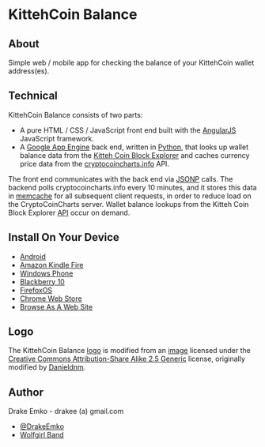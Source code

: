 # KittehCoin Balance

## About
Simple web / mobile app for checking the balance of your KittehCoin wallet address(es).

## Technical
KittehCoin Balance consists of two parts:
* A pure HTML / CSS / JavaScript front end built with the [AngularJS](http://angularjs.org/) JavaScript framework.
* A [Google App Engine](https://developers.google.com/appengine/) back end, written in [Python](http://www.python.org/), that looks up wallet balance data from the [Kitteh Coin Block Explorer](http://kittehcoinblockexplorer.com/) and caches currency price data from the [cryptocoincharts.info](http://www.cryptocoincharts.info/) API.

The front end communicates with the back end via [JSONP](http://en.wikipedia.org/wiki/JSONP) calls. The backend polls cryptocoincharts.info every 10 minutes, and it stores this data in [memcache](https://developers.google.com/appengine/docs/python/memcache/) for all subsequent client requests, in order to reduce load on the CryptoCoinCharts server. Wallet balance lookups from the Kitteh Coin Block Explorer [API](http://kittehcoinblockexplorer.com/chain/Kittehcoin/q) occur on demand.

## Install On Your Device
* [Android](https://play.google.com/store/apps/details?id=net.edrake.kittehcoinbalance)
* [Amazon Kindle Fire](http://www.amazon.com/Drake-Emko-KittehCoin-Balance/dp/B00IQN7P74)
* [Windows Phone](http://www.windowsphone.com/en-us/store/app/kittehcoin-balance/342590f6-b47e-488f-a4f6-c1775ff1e592)
* [Blackberry 10](http://appworld.blackberry.com/webstore/content/53031887/)
* [FirefoxOS](https://marketplace.firefox.com/app/kittehcoin-balance)
* [Chrome Web Store](https://chrome.google.com/webstore/detail/kittehcoin-balance/ijhkeggnlfaafnjfmddgjfmlchpofggo)
* [Browse As A Web Site](http://d2f04lgzuo9226.cloudfront.net/main.html)

## Logo
The KittehCoin Balance [logo](http://d2f04lgzuo9226.cloudfront.net/img/kittehcoinBalance_logo_1536.png) 
is modified from an [image](http://commons.wikimedia.org/wiki/File:Green-emblem-scales.svg)
licensed under the [Creative Commons Attribution-Share Alike 2.5 Generic](http://creativecommons.org/licenses/by-sa/2.5/deed.en)
license, originally modified by [Danieldnm](http://commons.wikimedia.org/wiki/User:Danieldnm).

## Author
Drake Emko - drakee (a) gmail.com
* [@DrakeEmko](https://twitter.com/DrakeEmko)
* [Wolfgirl Band](http://wolfgirl.bandcamp.com/)
